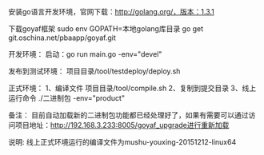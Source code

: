 安装go语言开发环境，官网下载：http://golang.org/，版本：1.3.1

下载goyaf框架
sudo env GOPATH=本地golang库目录 go get git.oschina.net/pbaapp/goyaf.git

开发环境：
启动：go run main.go -env="devel"


发布到测试环境：
项目目录/tool/testdeploy/deploy.sh

正式环境：
1、编译文件
项目目录/tool/compile.sh
2、复制到提交目录
3、线上运行命令
./二进制包 -env="product"

备注：
目前自动加载新的二进制包功能都已经处理好了，如果有需要可以通过访问项目地址：http://192.168.3.233:8005/goyaf_upgrade进行重新加载

说明:
线上正式环境运行的编译文件为mushu-youxing-20151212-linux64